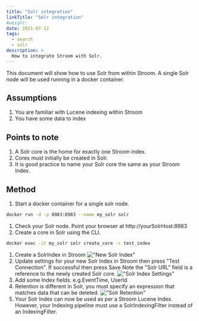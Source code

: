 ```yaml
---
title: "Solr integration"
linkTitle: "Solr integration"
#weight:
date: 2021-07-12
tags:
  - search
  - solr
description: >
  How to integrate Stroom with Solr.
---
```


This document will show how to use Solr from within Stroom.
A single Solr node will be used running in a docker container.

## Assumptions
1. You are familiar with Lucene indexing within Stroom
1. You have some data to index

## Points to note
1. A Solr core is the home for exactly one Stroom index.
1. Cores must initially be created in Solr.
1. It is good practice to name your Solr core the same as your Stroom Index.

## Method
1. Start a docker container for a single solr node.

```bash
docker run -d -p 8983:8983 --name my_solr solr
```
1. Check your Solr node. Point your browser at http://yourSolrHost:8983
1. Create a core in Solr using the CLI.

```bash
docker exec -it my_solr solr create_core -c test_index
```
1. Create a SolrIndex in Stroom
   !["New Solr Index"](../resources/v7/HT_SimpleSolr_NewSolrIndex.png "New Solr Index")
1. Update settings for your new Solr Index in Stroom then press "Test Connection".
   If successful then press Save
   Note the "Solr URL" field is a reference to the newly created Solr core.
!["Solr Index Settings"](../resources/v7/HT_SimpleSolr_Settings.png "Solr Index Settings")
1. Add some Index fields.
   e.g.EventTime, UserId
1. Retention is different in Solr, you must specify an expression that matches data that can be deleted.
   !["Solr Retention"](../resources/v7/HT_SimpleSolr_Retention.png "Solr Retention")
1. Your Solr Index can now be used as per a Stroom Lucene Index.
   However, your Indexing pipeline must use a SolrIndexingFilter instead of an IndexingFilter.
